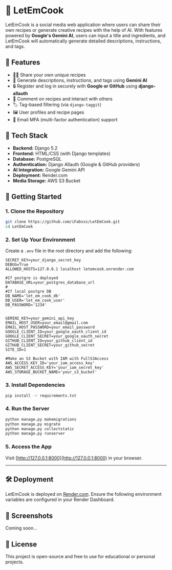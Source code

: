 # 🍳 LetEmCook

LetEmCook is a social media web application where users can share their own recipes or generate creative recipes with the help of AI. With features powered by **Google's Gemini AI**, users can input a title and ingredients, and LetEmCook will automatically generate detailed descriptions, instructions, and tags.

## 🌟 Features

- 🧑‍🍳 Share your own unique recipes
- 🤖 Generate descriptions, instructions, and tags using **Gemini AI**
- 🔒 Register and log in securely with **Google or GitHub** using **django-allauth**
- 📝 Comment on recipes and interact with others
- 🏷️ Tag-based filtering (via `django-taggit`)
- 🖼️ User profiles and recipe pages
- 🔐 Email MFA (multi-factor authentication) support

## 🔧 Tech Stack

- **Backend:** Django 5.2
- **Frontend:** HTML/CSS (with Django templates)
- **Database:** PostgreSQL
- **Authentication:** Django Allauth (Google & GitHub providers)
- **AI Integration:** Google Gemini API
- **Deployment:** Render.com
- **Media Storage:** AWS S3 Bucket

## 🚀 Getting Started

### 1. Clone the Repository

```bash
git clone https://github.com/iFabsss/LetEmCook.git
cd LetEmCook
```

### 2. Set Up Your Environment

Create a `.env` file in the root directory and add the following:

```env
SECRET_KEY=your_django_secret_key
DEBUG=True
ALLOWED_HOSTS=127.0.0.1 localhost letemcook.onrender.com

#If postgre is deployed
DATABASE_URL=your_postgres_database_url
#
#If local postgre DB
DB_NAME='let_em_cook_db'
DB_USER='let_em_cook_user'
DB_PASSWORD='1234'


GEMINI_KEY=your_gemini_api_key
EMAIL_HOST_USER=your_email@gmail.com
EMAIL_HOST_PASSWORD=your_email_password
GOOGLE_CLIENT_ID=your_google_oauth_client_id
GOOGLE_CLIENT_SECRET=your_google_oauth_secret
GITHUB_CLIENT_ID=your_github_client_id
GITHUB_CLIENT_SECRET=your_github_secret
SITE_ID=1

#Make an S3 Bucket with IAM with FullS3Access
AWS_ACCESS_KEY_ID='your_iam_access_key' 
AWS_SECRET_ACCESS_KEY='your_iam_secret_key'
AWS_STORAGE_BUCKET_NAME='your_s3_bucket'

```

### 3. Install Dependencies

```bash
pip install -r requirements.txt
```

### 4. Run the Server

```bash
python manage.py makemigrations
python manage.py migrate
python manage.py collectstatic
python manage.py runserver
```

### 5. Access the App

Visit [http://127.0.0.1:8000](http://127.0.0.1:8000) in your browser.

---

## 🛠 Deployment

LetEmCook is deployed on [Render.com](https://letemcook.onrender.com). Ensure the following environment variables are configured in your Render Dashboard.

## 📸 Screenshots

Coming soon...

## 📄 License

This project is open-source and free to use for educational or personal projects.
